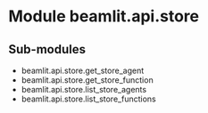 Module beamlit.api.store
========================

Sub-modules
-----------
* beamlit.api.store.get_store_agent
* beamlit.api.store.get_store_function
* beamlit.api.store.list_store_agents
* beamlit.api.store.list_store_functions